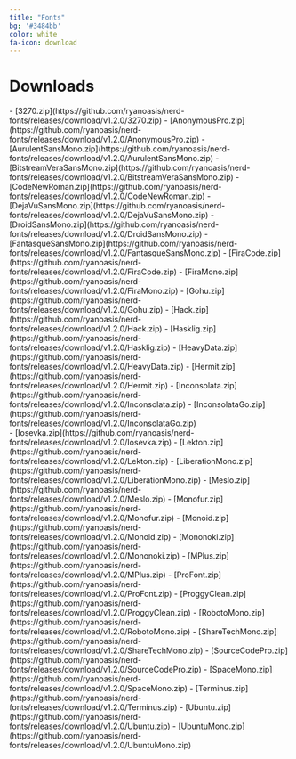 ```yaml
---
title: "Fonts"
bg: '#3484bb'
color: white
fa-icon: download
---
```


# Downloads

<div class="half column" markdown="1">
- [3270.zip](https://github.com/ryanoasis/nerd-fonts/releases/download/v1.2.0/3270.zip)
- [AnonymousPro.zip](https://github.com/ryanoasis/nerd-fonts/releases/download/v1.2.0/AnonymousPro.zip)
- [AurulentSansMono.zip](https://github.com/ryanoasis/nerd-fonts/releases/download/v1.2.0/AurulentSansMono.zip)
- [BitstreamVeraSansMono.zip](https://github.com/ryanoasis/nerd-fonts/releases/download/v1.2.0/BitstreamVeraSansMono.zip)
- [CodeNewRoman.zip](https://github.com/ryanoasis/nerd-fonts/releases/download/v1.2.0/CodeNewRoman.zip)
- [DejaVuSansMono.zip](https://github.com/ryanoasis/nerd-fonts/releases/download/v1.2.0/DejaVuSansMono.zip)
- [DroidSansMono.zip](https://github.com/ryanoasis/nerd-fonts/releases/download/v1.2.0/DroidSansMono.zip)
- [FantasqueSansMono.zip](https://github.com/ryanoasis/nerd-fonts/releases/download/v1.2.0/FantasqueSansMono.zip)
- [FiraCode.zip](https://github.com/ryanoasis/nerd-fonts/releases/download/v1.2.0/FiraCode.zip)
- [FiraMono.zip](https://github.com/ryanoasis/nerd-fonts/releases/download/v1.2.0/FiraMono.zip)
- [Gohu.zip](https://github.com/ryanoasis/nerd-fonts/releases/download/v1.2.0/Gohu.zip)
- [Hack.zip](https://github.com/ryanoasis/nerd-fonts/releases/download/v1.2.0/Hack.zip)
- [Hasklig.zip](https://github.com/ryanoasis/nerd-fonts/releases/download/v1.2.0/Hasklig.zip)
- [HeavyData.zip](https://github.com/ryanoasis/nerd-fonts/releases/download/v1.2.0/HeavyData.zip)
- [Hermit.zip](https://github.com/ryanoasis/nerd-fonts/releases/download/v1.2.0/Hermit.zip)
- [Inconsolata.zip](https://github.com/ryanoasis/nerd-fonts/releases/download/v1.2.0/Inconsolata.zip)
- [InconsolataGo.zip](https://github.com/ryanoasis/nerd-fonts/releases/download/v1.2.0/InconsolataGo.zip)
</div>
<div class="half column" markdown="1">
- [Iosevka.zip](https://github.com/ryanoasis/nerd-fonts/releases/download/v1.2.0/Iosevka.zip)
- [Lekton.zip](https://github.com/ryanoasis/nerd-fonts/releases/download/v1.2.0/Lekton.zip)
- [LiberationMono.zip](https://github.com/ryanoasis/nerd-fonts/releases/download/v1.2.0/LiberationMono.zip)
- [Meslo.zip](https://github.com/ryanoasis/nerd-fonts/releases/download/v1.2.0/Meslo.zip)
- [Monofur.zip](https://github.com/ryanoasis/nerd-fonts/releases/download/v1.2.0/Monofur.zip)
- [Monoid.zip](https://github.com/ryanoasis/nerd-fonts/releases/download/v1.2.0/Monoid.zip)
- [Mononoki.zip](https://github.com/ryanoasis/nerd-fonts/releases/download/v1.2.0/Mononoki.zip)
- [MPlus.zip](https://github.com/ryanoasis/nerd-fonts/releases/download/v1.2.0/MPlus.zip)
- [ProFont.zip](https://github.com/ryanoasis/nerd-fonts/releases/download/v1.2.0/ProFont.zip)
- [ProggyClean.zip](https://github.com/ryanoasis/nerd-fonts/releases/download/v1.2.0/ProggyClean.zip)
- [RobotoMono.zip](https://github.com/ryanoasis/nerd-fonts/releases/download/v1.2.0/RobotoMono.zip)
- [ShareTechMono.zip](https://github.com/ryanoasis/nerd-fonts/releases/download/v1.2.0/ShareTechMono.zip)
- [SourceCodePro.zip](https://github.com/ryanoasis/nerd-fonts/releases/download/v1.2.0/SourceCodePro.zip)
- [SpaceMono.zip](https://github.com/ryanoasis/nerd-fonts/releases/download/v1.2.0/SpaceMono.zip)
- [Terminus.zip](https://github.com/ryanoasis/nerd-fonts/releases/download/v1.2.0/Terminus.zip)
- [Ubuntu.zip](https://github.com/ryanoasis/nerd-fonts/releases/download/v1.2.0/Ubuntu.zip)
- [UbuntuMono.zip](https://github.com/ryanoasis/nerd-fonts/releases/download/v1.2.0/UbuntuMono.zip)
</div>
